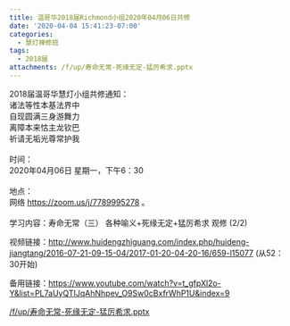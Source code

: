 ```yaml
---
title: 温哥华2018届Richmond小组2020年04月06日共修
date: '2020-04-04 15:41:23-07:00'
categories:
  - 慧灯禅修班
tags:
  - 2018届
attachments: /f/up/寿命无常-死缘无定-猛厉希求.pptx
---
```

2018届温哥华慧灯小组共修通知：\
诸法等性本基法界中\
自现圆满三身游舞力\
离障本来怙主龙钦巴\
祈请无垢光尊常护我\
\
时间：\
2020年04月06日 星期一，下午6：30\
\
地点：\
网络 <https://zoom.us/j/7789995278> 。\
\
学习内容：寿命无常（三） 各种喻义+死缘无定+猛厉希求 观修 (2/2)

视频链接：<http://www.huidengzhiguang.com/index.php/huideng-jiangtang/2016-07-21-09-15-04/2017-01-20-04-20-16/659-l15077> (从52：30开始)

备用链接：<https://www.youtube.com/watch?v=t_gfpXl2o-Y&list=PL7aUyQTIJqAhNhpev_O9Sw0cBxfrWhP1U&index=9>

[/f/up/寿命无常-死缘无定-猛厉希求.pptx](https://s3.ap-northeast-1.wasabisys.com/hdcx/hdv/f/up/寿命无常-死缘无定-猛厉希求.pptx)